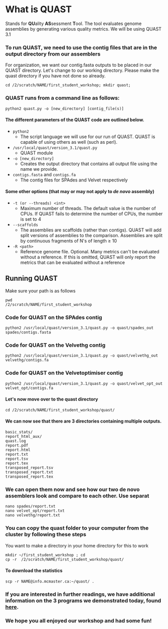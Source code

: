 # What is QUAST
Stands for **QU**ality **AS**sessment **T**ool. The tool evaluates genome assemblies by generating various quality metrics.
We will be using QUAST 3.1

### To run QUAST, we need to use the contig files that are in the output directory from our assemblers
For organization, we want our contig.fasta outputs to be placed in our QUAST directory. Let's change to our working directory. Please make the quast directory if you have not done so already.

```
cd /2/scratch/NAME/first_student_workshop; mkdir quast;
```
### QUAST runs from a command line as follows: 
```
python2 quast.py -o [new_directory] [contig_file(s)]
```
#### The different parameters of the QUAST code are outlined below.
- ```python2``` 
    - The script language we will use for our run of QUAST. QUAST is capable of using others as well (such as perl).
- ```/usr/local/quast/version_3.1/quast.py```
    -   QUAST module
- ```-o [new_directory] ```
    - Creates the output directory that contains all output file using the name we provide. 
- ```contigs.fasta``` and ```contigs.fa``` 
    - The contig files for SPAdes and Velvet respectively
  
#### Some other options (that may or may not apply to _de novo_ assembly)
 - ```-t (or --threads) <int>```
     - Maximum number of threads. The default value is the number of CPUs. If QUAST fails to determine the number of CPUs, the number is set to 4
 - ```--scaffolds```
     - The assemblies are scaffolds (rather than contigs). QUAST will add split versions of assemblies to the comparison. Assemblies are split by continuous fragments of N's of length ≥ 10
 - ```-R <path>```
     - Reference genome file. Optional. Many metrics can't be evaluated without a reference. If this is omitted, QUAST will only report the metrics that can be evaluated without a reference

## Running QUAST
Make sure your path is as follows
```
pwd
/2/scratch/NAME/first_student_workshop
```
### Code for QUAST on the SPAdes contig
```
python2 /usr/local/quast/version_3.1/quast.py -o quast/spades_out spades/contigs.fasta
```
### Code for QUAST on the Velvethg contig
```
python2 /usr/local/quast/version_3.1/quast.py -o quast/velvethg_out velvethg/contigs.fa
```
### Code for QUAST on the Velvetoptimiser contig
```
python2 /usr/local/quast/version_3.1/quast.py -o quast/velvet_opt_out velvet_opt/contigs.fa
```
#### Let's now move over to the quast directory
```
cd /2/scratch/NAME/first_student_workshop/quast/
```
#### We can now see that there are 3 directories containing multiple outputs.
```
basic_stats/
report_html_aux/
quast.log
report.pdf
report.html
report.txt
report.tsv
report.tex
transposed_report.tsv
transposed_report.txt
transposed_report.tex
```
### We can open them now and see how our two de novo assemblers look and compare to each other. Use separat
```
nano spades/report.txt
nano velvet_opt/report.txt
nano velvethg/report.txt
```
### You can copy the quast folder to your computer from the cluster by following these steps
You want to make a directory in your home directory for this to work
```
mkdir ~/first_student_workshop ; cd
cp -r  /2/scratch/NAME/first_student_workshop/quast/
```
#### To download the statistics
```
scp -r NAME@info.mcmaster.ca:~/quast/ .
```

### If you are interested in further readings, we have additional information on the 3 programs we demonstrated today, found [here](https://github.com/GregK10/722Workshop_Velvet.SPAdes_YY.MY.GK/blob/main/5_Additional_readings.md).

### We hope you all enjoyed our workshop and had some fun!

